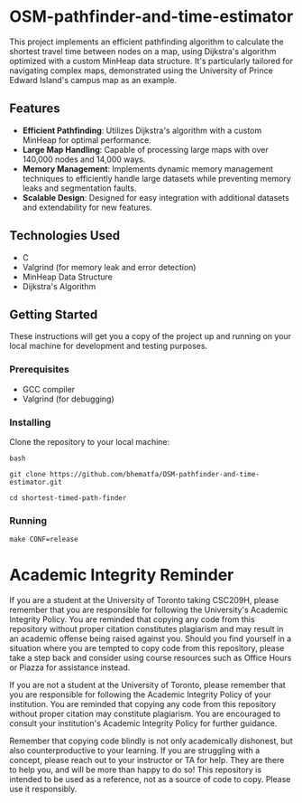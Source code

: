 # OSM-pathfinder-and-time-estimator

This project implements an efficient pathfinding algorithm to calculate the shortest travel time between nodes on a map, using Dijkstra's algorithm optimized with a custom MinHeap data structure. It's particularly tailored for navigating complex maps, demonstrated using the University of Prince Edward Island's campus map as an example.

## Features

- **Efficient Pathfinding**: Utilizes Dijkstra's algorithm with a custom MinHeap for optimal performance.
- **Large Map Handling**: Capable of processing large maps with over 140,000 nodes and 14,000 ways.
- **Memory Management**: Implements dynamic memory management techniques to efficiently handle large datasets while preventing memory leaks and segmentation faults.
- **Scalable Design**: Designed for easy integration with additional datasets and extendability for new features.

## Technologies Used

- C
- Valgrind (for memory leak and error detection)
- MinHeap Data Structure
- Dijkstra's Algorithm

## Getting Started

These instructions will get you a copy of the project up and running on your local machine for development and testing purposes.

### Prerequisites

- GCC compiler
- Valgrind (for debugging)

### Installing

Clone the repository to your local machine:

```bash```

```git clone https://github.com/bhematfa/OSM-pathfinder-and-time-estimator.git```

```cd shortest-timed-path-finder```


### Running

```make CONF=release```

# Academic Integrity Reminder
If you are a student at the University of Toronto taking CSC209H, please remember that you are responsible for following the University's Academic Integrity Policy. You are reminded that copying any code from this repository without proper citation constitutes plagiarism and may result in an academic offense being raised against you. Should you find yourself in a situation where you are tempted to copy code from this repository, please take a step back and consider using course resources such as Office Hours or Piazza for assistance instead.

If you are not a student at the University of Toronto, please remember that you are responsible for following the Academic Integrity Policy of your institution. You are reminded that copying any code from this repository without proper citation may constitute plagiarism. You are encouraged to consult your institution's Academic Integrity Policy for further guidance.

Remember that copying code blindly is not only academically dishonest, but also counterproductive to your learning. If you are struggling with a concept, please reach out to your instructor or TA for help. They are there to help you, and will be more than happy to do so! This repository is intended to be used as a reference, not as a source of code to copy. Please use it responsibly.
